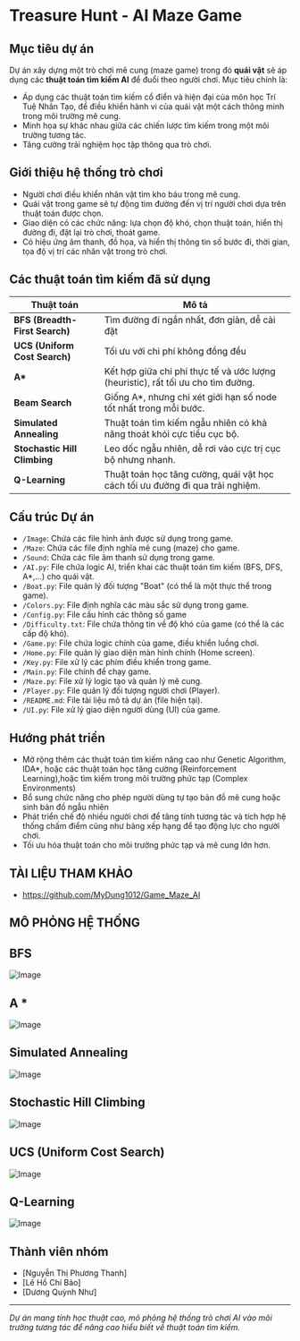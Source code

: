 #  Treasure Hunt - AI Maze Game

##  Mục tiêu dự án
Dự án xây dựng một trò chơi mê cung (maze game) trong đó **quái vật** sẽ áp dụng các **thuật toán tìm kiếm AI** để đuổi theo người chơi. Mục tiêu chính là:
- Áp dụng các thuật toán tìm kiếm cổ điển và hiện đại của môn học Trí Tuệ Nhân Tạo, để điều khiển hành vi của quái vật một cách thông minh trong môi trường mê cung. 
- Minh họa sự khác nhau giữa các chiến lược tìm kiếm trong một môi trường tương tác.
- Tăng cường trải nghiệm học tập thông qua trò chơi.

## Giới thiệu hệ thống trò chơi
- Người chơi điều khiển nhân vật tìm kho báu trong mê cung.
- Quái vật trong game sẽ tự động tìm đường đến vị trí người chơi dựa trên thuật toán được chọn.
- Giao diện có các chức năng: lựa chọn độ khó, chọn thuật toán, hiển thị đường đi, đặt lại trò chơi, thoát game.
- Có hiệu ứng âm thanh, đồ họa, và hiển thị thông tin số bước đi, thời gian, tọa độ vị trí các nhân vật trong trò chơi.

##  Các thuật toán tìm kiếm đã sử dụng

| Thuật toán | Mô tả |
|-----------|-------|
| **BFS (Breadth-First Search)** |Tìm đường đi ngắn nhất, đơn giản, dễ cài đặt |
| **UCS (Uniform Cost Search)** |Tối ưu với chi phí không đồng đều |
| **A\*** | Kết hợp giữa chi phí thực tế và ước lượng (heuristic), rất tối ưu cho tìm đường. |
| **Beam Search** | Giống A*, nhưng chỉ xét giới hạn số node tốt nhất trong mỗi bước. |
| **Simulated Annealing** | Thuật toán tìm kiếm ngẫu nhiên có khả năng thoát khỏi cực tiểu cục bộ. |
| **Stochastic Hill Climbing** | Leo dốc ngẫu nhiên, dễ rơi vào cực trị cục bộ nhưng nhanh. |
| **Q-Learning** | Thuật toán học tăng cường, quái vật học cách tối ưu đường đi qua trải nghiệm. |
## Cấu trúc Dự án
- `/Image`: Chứa các file hình ảnh được sử dụng trong game.
- `/Maze`: Chứa các file định nghĩa mê cung (maze) cho game.
- `/Sound`: Chứa các file âm thanh sử dụng trong game.
- `/AI.py`: File chứa logic AI, triển khai các thuật toán tìm kiếm (BFS, DFS, A*,...) cho quái vật.
- `/Boat.py`: File quản lý đối tượng "Boat" (có thể là một thực thể trong game).
- `/Colors.py`: File định nghĩa các màu sắc sử dụng trong game.
- `/Config.py`: File cấu hình các thông số game 
- `/Difficulty.txt`: File chứa thông tin về độ khó của game (có thể là các cấp độ khó).
- `/Game.py`: File chứa logic chính của game, điều khiển luồng chơi.
- `/Home.py`: File quản lý giao diện màn hình chính (Home screen).
- `/Key.py`: File xử lý các phím điều khiển trong game.
- `/Main.py`: File chính để chạy game.
- `/Maze.py`: File xử lý logic tạo và quản lý mê cung.
- `/Player.py`: File quản lý đối tượng người chơi (Player).
- `/README.md`: File tài liệu mô tả dự án (file hiện tại).
- `/UI.py`: File xử lý giao diện người dùng (UI) của game.
##  Hướng phát triển
- Mở rộng thêm các thuật toán tìm kiếm nâng cao như Genetic Algorithm, IDA*, hoặc các thuật toán học tăng cường (Reinforcement Learning),hoặc tìm kiếm trong môi trường phức tạp (Complex Environments)
- Bổ sung chức năng cho phép người dùng tự tạo bản đồ mê cung hoặc sinh bản đồ ngẫu nhiên
- Phát triển chế độ nhiều người chơi để tăng tính tương tác và tích hợp hệ thống chấm điểm cũng như bảng xếp hạng để tạo động lực cho người chơi.
- Tối ưu hóa thuật toán cho môi trường phức tạp và mê cung lớn hơn.
## TÀI LIỆU THAM KHẢO
- https://github.com/MyDung1012/Game_Maze_AI
## MÔ PHỎNG HỆ THỐNG
## BFS
![Image](https://github.com/user-attachments/assets/f34acf86-b06e-4589-bc02-d3dab942c20d)
## A *
![Image](https://github.com/user-attachments/assets/847c6f1d-a7fe-4eef-9c35-08bdc3995c62)
## Simulated Annealing
![Image](https://github.com/user-attachments/assets/5751b9e7-a433-470d-8749-a3606270dbac)
## Stochastic Hill Climbing
![Image](https://github.com/user-attachments/assets/81a18f6a-c99d-477c-bbbb-5222d87bd72a)
## UCS (Uniform Cost Search)
![Image](https://github.com/user-attachments/assets/7261a41f-84f6-4d5c-8aab-4c94ad7525b9)
## Q-Learning
![Image](https://github.com/user-attachments/assets/455fe06e-5a7e-4000-b95d-2219bf8562db)

##  Thành viên nhóm
- [Nguyễn Thị Phương Thanh] 
- [Lê Hồ Chí Bảo]
- [Dương Quỳnh Như]
---
 *Dự án mang tính học thuật cao, mô phỏng hệ thống trò chơi AI vào môi trường tương tác để nâng cao hiểu biết về thuật toán tìm kiếm.*

